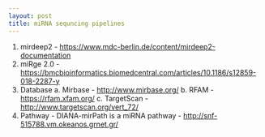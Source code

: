 ```yaml
---
layout: post
title: miRNA sequncing pipelines
---
```


1. mirdeep2 - https://www.mdc-berlin.de/content/mirdeep2-documentation
2. miRge 2.0 - https://bmcbioinformatics.biomedcentral.com/articles/10.1186/s12859-018-2287-y
3. Database 
  a. Mirbase - http://www.mirbase.org/
  b. RFAM - https://rfam.xfam.org/
  c. TargetScan - http://www.targetscan.org/vert_72/
4. Pathway - DIANA-mirPath is a miRNA pathway - http://snf-515788.vm.okeanos.grnet.gr/

